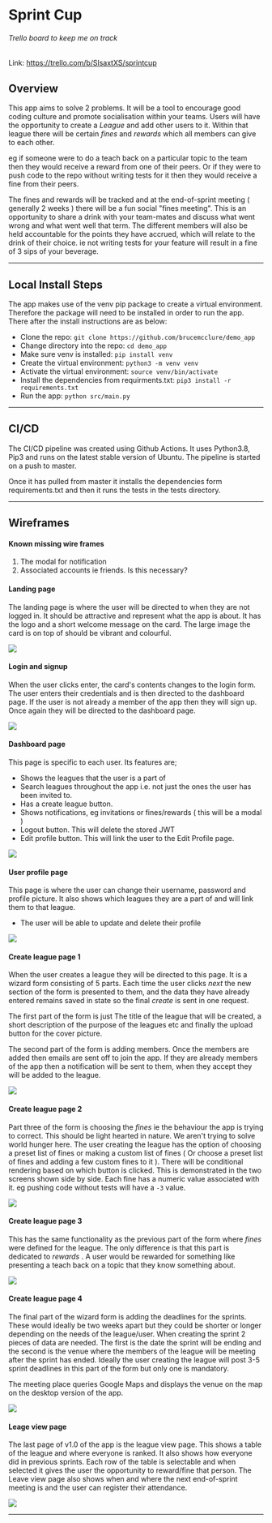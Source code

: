 # Sprint Cup

###### Trello board to keep me on track

Link: https://trello.com/b/SlsaxtXS/sprintcup

## Overview

This app aims to solve 2 problems. It will be a tool to encourage good coding culture and promote socialisation within your teams. Users will have the opportunity to create a _League_ and add other users to it. Within that league there will be certain _fines_ and _rewards_ which all members can give to each other.

eg if someone were to do a teach back on a particular topic to the team then they would receive a reward from one of their peers. Or if they were to push code to the repo without writing tests for it then they would receive a fine from their peers.

The fines and rewards will be tracked and at the end-of-sprint meeting ( generally 2 weeks ) there will be a fun social "fines meeting". This is an opportunity to share a drink with your team-mates and discuss what went wrong and what went well that term. The different members will also be held accountable for the points they have accrued, which will relate to the drink of their choice. ie not writing tests for your feature will result in a fine of 3 sips of your beverage.

---

## Local Install Steps

The app makes use of the venv pip package to create a virtual environment. Therefore the package will need to be installed in order to run the app. There after the install instructions are as below:

- Clone the repo: `git clone https://github.com/brucemcclure/demo_app`
- Change directory into the repo: `cd demo_app`
- Make sure venv is installed: `pip install venv`
- Create the virtual environment: `python3 -m venv venv`
- Activate the virtual environment: `source venv/bin/activate`
- Install the dependencies from requirments.txt: `pip3 install -r requirements.txt`
- Run the app: `python src/main.py`

---

## CI/CD

The CI/CD pipeline was created using Github Actions. It uses Python3.8, Pip3 and runs on the latest stable version of Ubuntu. The pipeline is started on a push to master.

Once it has pulled from master it installs the dependencies form requirements.txt and then it runs the tests in the tests directory.

---

## Wireframes

#### Known missing wire frames

1. The modal for notification
2. Associated accounts ie friends. Is this necessary?

#### Landing page

The landing page is where the user will be directed to when they are not logged in. It should be attractive and represent what the app is about. It has the logo and a short welcome message on the card. The large image the card is on top of should be vibrant and colourful.

![](docs/wire-frames/landing-page.png)

#### Login and signup

When the user clicks enter, the card's contents changes to the login form. The user enters their credentials and is then directed to the dashboard page. If the user is not already a member of the app then they will sign up. Once again they will be directed to the dashboard page.

![](docs/wire-frames/login-sign-up-page.png)

#### Dashboard page

This page is specific to each user. Its features are;

- Shows the leagues that the user is a part of
- Search leagues throughout the app i.e. not just the ones the user has been invited to.
- Has a create league button.
- Shows notifications, eg invitations or fines/rewards ( this will be a modal )
- Logout button. This will delete the stored JWT
- Edit profile button. This will link the user to the Edit Profile page.

![](docs/wire-frames/dashboard-page.png)

#### User profile page

This page is where the user can change their username, password and profile picture. It also shows which leagues they are a part of and will link them to that league.

- The user will be able to update and delete their profile

![](docs/wire-frames/user-profile-page.png)

#### Create league page 1

When the user creates a league they will be directed to this page. It is a wizard form consisting of 5 parts. Each time the user clicks _next_ the new section of the form is presented to them, and the data they have already entered remains saved in state so the final _create_ is sent in one request.

The first part of the form is just The title of the league that will be created, a short description of the purpose of the leagues etc and finally the upload button for the cover picture.

The second part of the form is adding members. Once the members are added then emails are sent off to join the app. If they are already members of the app then a notification will be sent to them, when they accept they will be added to the league.

![](docs/wire-frames/create-league-page-1.png)

#### Create league page 2

Part three of the form is choosing the _fines_ ie the behaviour the app is trying to correct. This should be light hearted in nature. We aren't trying to solve world hunger here. The user creating the league has the option of choosing a preset list of fines or making a custom list of fines ( Or choose a preset list of fines and adding a few custom fines to it ). There will be conditional rendering based on which button is clicked. This is demonstrated in the two screens shown side by side. Each fine has a numeric value associated with it. eg pushing code without tests will have a `-3` value.

![](docs/wire-frames/create-league-page-2.png)

#### Create league page 3

This has the same functionality as the previous part of the form where _fines_ were defined for the league. The only difference is that this part is dedicated to _rewards_ . A user would be rewarded for something like presenting a teach back on a topic that they know something about.

![](docs/wire-frames/create-league-page-3.png)

#### Create league page 4

The final part of the wizard form is adding the deadlines for the sprints. These would ideally be two weeks apart but they could be shorter or longer depending on the needs of the league/user. When creating the sprint 2 pieces of data are needed. The first is the date the sprint will be ending and the second is the venue where the members of the league will be meeting after the sprint has ended. Ideally the user creating the league will post 3-5 sprint deadlines in this part of the form but only one is mandatory.

The meeting place queries Google Maps and displays the venue on the map on the desktop version of the app.

![](docs/wire-frames/create-league-page-4.png)

#### Leage view page

The last page of v1.0 of the app is the league view page. This shows a table of the league and where everyone is ranked. It also shows how everyone did in previous sprints. Each row of the table is selectable and when selected it gives the user the opportunity to reward/fine that person. The Leave view page also shows when and where the next end-of-sprint meeting is and the user can register their attendance.

![](docs/wire-frames/league-view-page.png)

---
